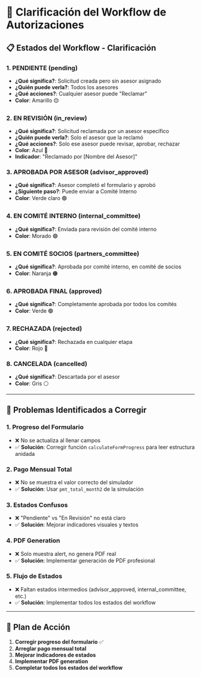 # 🔄 Clarificación del Workflow de Autorizaciones

## 📋 Estados del Workflow - Clarificación

### 1. **PENDIENTE** (pending)
- **¿Qué significa?**: Solicitud creada pero sin asesor asignado
- **¿Quién puede verla?**: Todos los asesores
- **¿Qué acciones?**: Cualquier asesor puede "Reclamar"
- **Color**: Amarillo 🟡

### 2. **EN REVISIÓN** (in_review) 
- **¿Qué significa?**: Solicitud reclamada por un asesor específico
- **¿Quién puede verla?**: Solo el asesor que la reclamó
- **¿Qué acciones?**: Solo ese asesor puede revisar, aprobar, rechazar
- **Color**: Azul 🔵
- **Indicador**: "Reclamado por [Nombre del Asesor]"

### 3. **APROBADA POR ASESOR** (advisor_approved)
- **¿Qué significa?**: Asesor completó el formulario y aprobó
- **¿Siguiente paso?**: Puede enviar a Comité Interno
- **Color**: Verde claro 🟢

### 4. **EN COMITÉ INTERNO** (internal_committee)
- **¿Qué significa?**: Enviada para revisión del comité interno
- **Color**: Morado 🟣

### 5. **EN COMITÉ SOCIOS** (partners_committee)
- **¿Qué significa?**: Aprobada por comité interno, en comité de socios
- **Color**: Naranja 🟠

### 6. **APROBADA FINAL** (approved)
- **¿Qué significa?**: Completamente aprobada por todos los comités
- **Color**: Verde 🟢

### 7. **RECHAZADA** (rejected)
- **¿Qué significa?**: Rechazada en cualquier etapa
- **Color**: Rojo 🔴

### 8. **CANCELADA** (cancelled)
- **¿Qué significa?**: Descartada por el asesor
- **Color**: Gris ⚪

---

## 🔧 Problemas Identificados a Corregir

### 1. **Progreso del Formulario**
- ❌ No se actualiza al llenar campos
- ✅ **Solución**: Corregir función `calculateFormProgress` para leer estructura anidada

### 2. **Pago Mensual Total**
- ❌ No se muestra el valor correcto del simulador
- ✅ **Solución**: Usar `pmt_total_month2` de la simulación

### 3. **Estados Confusos**
- ❌ "Pendiente" vs "En Revisión" no está claro
- ✅ **Solución**: Mejorar indicadores visuales y textos

### 4. **PDF Generation**
- ❌ Solo muestra alert, no genera PDF real
- ✅ **Solución**: Implementar generación de PDF profesional

### 5. **Flujo de Estados**
- ❌ Faltan estados intermedios (advisor_approved, internal_committee, etc.)
- ✅ **Solución**: Implementar todos los estados del workflow

---

## 🎯 Plan de Acción

1. **Corregir progreso del formulario** ✅
2. **Arreglar pago mensual total** 
3. **Mejorar indicadores de estados**
4. **Implementar PDF generation**
5. **Completar todos los estados del workflow**


